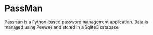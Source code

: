 # PassMan
Passman is a Python-based password management application. Data is managed using Peewee and stored in a Sqlite3 database.
